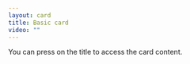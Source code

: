```yaml
---
layout: card
title: Basic card
video: ""
---
```


You can press on the title to access the card content.